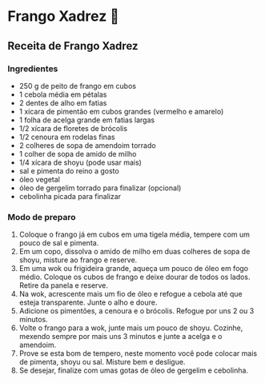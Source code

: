 # Frango Xadrez :chicken:

## Receita de Frango Xadrez

### Ingredientes

- 250 g de peito de frango em cubos
- 1 cebola média em pétalas
- 2 dentes de alho em fatias
- 1 xícara de pimentão em cubos grandes (vermelho e amarelo)
- 1 folha de acelga grande em fatias largas
- 1/2 xícara de floretes de brócolis
- 1/2 cenoura em rodelas finas
- 2 colheres de sopa de amendoim torrado
- 1 colher de sopa de amido de milho
- 1/4 xícara de shoyu (pode usar mais)
- sal e pimenta do reino a gosto
- óleo vegetal
- óleo de gergelim torrado para finalizar (opcional)
- cebolinha picada para finalizar

### Modo de preparo 

1. Coloque o frango já em cubos em uma tigela média, tempere com um pouco de sal e pimenta.
2. Em um copo, dissolva o amido de milho em duas colheres de sopa de shoyu, misture ao frango e reserve.
3. Em uma wok ou frigideira grande, aqueça um pouco de óleo em fogo médio. Coloque os cubos de frango e deixe dourar de todos os lados. Retire da panela e reserve.
4. Na wok, acrescente mais um fio de óleo e refogue a cebola até que esteja transparente. Junte o alho e doure.
5. Adicione os pimentões, a cenoura e o brócolis. Refogue por uns 2 ou 3 minutos.
6. Volte o frango para a wok, junte mais um pouco de shoyu. Cozinhe, mexendo sempre por mais uns 3 minutos e junte a acelga e o amendoim.
7. Prove se esta bom de tempero, neste momento você pode colocar mais de pimenta, shoyu ou sal. Misture bem e desligue.
8. Se desejar, finalize com umas gotas de óleo de gergelim e cebolinha.
